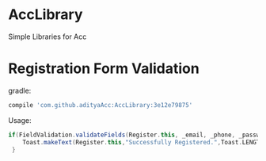 # AccLibrary
Simple Libraries for Acc

# Registration Form Validation

gradle:

```groovy
compile 'com.github.adityaAcc:AccLibrary:3e12e79875'
```
Usage:

```groovy
if(FieldValidation.validateFields(Register.this, _email, _phone, _password, _confPass)){
    Toast.makeText(Register.this,"Successfully Registered.",Toast.LENGTH_SHORT).show();
 }
```

